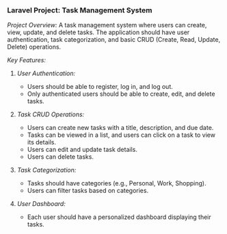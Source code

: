 ### Laravel Project: Task Management System

*Project Overview:*
A task management system where users can create, view, update, and delete tasks. The application should have user authentication, task categorization, and basic CRUD (Create, Read, Update, Delete) operations.

*Key Features:*
1. *User Authentication:*
   - Users should be able to register, log in, and log out.
   - Only authenticated users should be able to create, edit, and delete tasks.

2. *Task CRUD Operations:*
   - Users can create new tasks with a title, description, and due date.
   - Tasks can be viewed in a list, and users can click on a task to view its details.
   - Users can edit and update task details.
   - Users can delete tasks.

3. *Task Categorization:*
   - Tasks should have categories (e.g., Personal, Work, Shopping).
   - Users can filter tasks based on categories.

4. *User Dashboard:*
   - Each user should have a personalized dashboard displaying their tasks.
